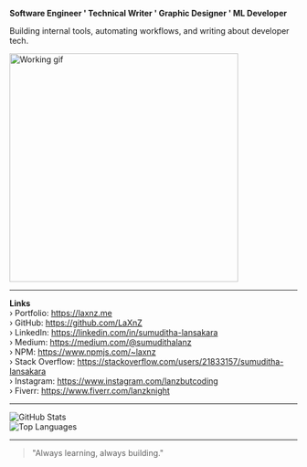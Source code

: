 __Software Engineer ' Technical Writer ' Graphic Designer ' ML Developer__

Building internal tools, automating workflows, and writing about developer tech.

<img src="https://media.tenor.com/w0v-KYiUNXoAAAAd/family-guy-peter-griffin.gif" width="400" alt="Working gif" />

---

__Links__  
› Portfolio:      https://laxnz.me    
› GitHub:         https://github.com/LaXnZ  
› LinkedIn:       https://linkedin.com/in/sumuditha-lansakara  
› Medium:         https://medium.com/@sumudithalanz  
› NPM:            https://www.npmjs.com/~laxnz  
› Stack Overflow: https://stackoverflow.com/users/21833157/sumuditha-lansakara  
› Instagram:      https://www.instagram.com/lanzbutcoding   
› Fiverr:         https://www.fiverr.com/lanzknight

---

![GitHub Stats](https://github-readme-stats.vercel.app/api?username=laxnz&show_icons=true&theme=dark&cache_seconds=1800&locale=en)  
![Top Languages](https://github-readme-stats.vercel.app/api/top-langs?username=laxnz&show_icons=true&theme=dark&locale=en&layout=compact)

---

> "Always learning, always building."
